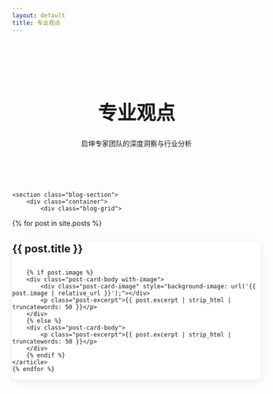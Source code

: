```yaml
---
layout: default
title: 专业观点
---
```


<style>
    /* --- 专业观点页面的样式 --- */
.page-header {
    background: var(--dark-color);
    color: var(--light-color);
    text-align: center;
    padding: 60px 20px;
}
.page-header h1 {
    color: var(--light-color);
    font-size: 2.8em;
}
.blog-section {
    padding: 60px 0;
}
.blog-grid {
    display: grid;
    grid-template-columns: repeat(auto-fit, minmax(320px, 1fr));
    gap: 30px;
}
.post-card {
    background: #fff;
    border-radius: 8px;
    box-shadow: 0 4px 15px rgba(0,0,0,0.08);
    overflow: hidden;
    display: flex;
    flex-direction: column;
}
.post-card-image {
    height: 200px;
    background-size: cover;
    background-position: center;
}
.post-card-content {
    padding: 25px;
    flex-grow: 1;
    display: flex;
    flex-direction: column;
}
.post-meta {
    color: #888;
    font-size: 0.9em;
    margin-bottom: 10px;
}
.post-card h3 {
    margin-top: 0;
    margin-bottom: 15px;
}
.post-card h3 a {
    text-decoration: none;
    color: var(--dark-color);
    font-size: 1.3em;
}
.post-card h3 a:hover {
    color: var(--primary-color);
}
.post-excerpt {
    color: #555;
    flex-grow: 1; /* 让摘要部分占据多余空间 */
    margin-bottom: 20px;
}
.read-more-link {
    text-decoration: none;
    color: var(--primary-color);
    font-weight: bold;
    align-self: flex-start; /* 链接总是在卡片底部 */
}
/* --- 响应式适配 --- */
@media (max-width: 768px) {
    .page-header { padding: 40px 20px; }
    .page-header h1 { font-size: 2.2em; }
    .blog-grid { grid-template-columns: 1fr; }
}
</style>

<main>
    <div class="page-header">
        <div class="container">
            <h1>专业观点</h1>
            <p>启坤专家团队的深度洞察与行业分析</p>
        </div>
    </div>

    <section class="blog-section">
        <div class="container">
            <div class="blog-grid">
                
<!-- 请将这段代码复制到 insights.md 中，替换原有的 for 循环 -->
<div class="blog-grid">
    {% for post in site.posts %}
    <article class="post-card">
        <h3 class="post-card-title">
            <a href="{{ post.url | relative_url }}">{{ post.title }}</a>
        </h3>

        {% if post.image %}
        <div class="post-card-body with-image">
            <div class="post-card-image" style="background-image: url('{{ post.image | relative_url }}');"></div>
            <p class="post-excerpt">{{ post.excerpt | strip_html | truncatewords: 50 }}</p>
        </div>
        {% else %}
        <div class="post-card-body">
            <p class="post-excerpt">{{ post.excerpt | strip_html | truncatewords: 50 }}</p>
        </div>
        {% endif %}
    </article>
    {% endfor %}

</div>
                </div>
        </div>
    </section>
</main>
